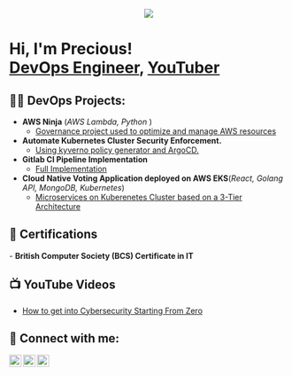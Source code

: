 <p align="center">
  <a href="https://github.com/DenverCoder1/readme-typing-svg"><img src="https://readme-typing-svg.herokuapp.com?lines=Hi,+I'm+Precious.;I+love+open-source.;I+love+DevOps+and+everything+Cloud.;I+love+learning.;I+love+spreading+knowledge.;&center=true&width=500&height=50"></a>
</p>


<h1>Hi, I'm Precious! <br/><a href="https://www.linkedin.com/in/precious-o-36988b265/">DevOps Engineer</a>, <a href="">YouTuber</a></h1>

<h2>👨‍💻 DevOps Projects:</h2>

- <b>AWS Ninja</b> (<i>AWS Lambda, Python </i>) 
  - [Governance project used to optimize and manage AWS resources](https://github.com/joshmadakor1/Algorithms-Practice)
- <b>Automate Kubernetes Cluster Security Enforcement.</b>
  - [Using kyverno policy generator and ArgoCD.](https://github.com/joshmadakor1/4chan-Image-Analysis-Middleware-C964) 
- <b>Gitlab CI Pipeline Implementation</b>
  - [Full Implementation](https://github.com/joshmadakor1/Algorithms-Practice)
- <b>Cloud Native Voting Application deployed on AWS EKS</b>(<i>React, Golang API, MongoDB, Kubernetes</i>)
  - [Microservices on Kuberenetes Cluster based on a 3-Tier Architecture](https://github.com/joshmadakor1/Algorithms-Practice)
    


<h2>📄 Certifications  </h2>
- <b>British Computer Society (BCS) Certificate in IT</b>

<h2>📺 YouTube Videos</h2>

- [How to get into Cybersecurity Starting From Zero](https://www.youtube.com/watch?v=a83ASGn_V_s)


<h2> 🤳 Connect with me:</h2>

[<img align="left" alt="PreshCode007 | YouTube" width="22px" src="https://cdn.jsdelivr.net/npm/simple-icons@v3/icons/youtube.svg" />][youtube]
[<img align="left" alt="PreshCode007 | Twitter" width="22px" src="https://cdn.jsdelivr.net/npm/simple-icons@v3/icons/twitter.svg" />][twitter]
[<img align="left" alt="PreshCode007 | LinkedIn" width="22px" src="https://cdn.jsdelivr.net/npm/simple-icons@v3/icons/linkedin.svg" />][linkedin]


[twitter]: https://twitter.com/presh09278210
[youtube]: https://www.youtube.com/channel/UCfQtO2KMj4Zh7x8b2yzl95g
[linkedin]: https://www.linkedin.com/in/precious-o-36988b265/

<!--
**preshcode007/preshcode007** is a ✨ _special_ ✨ repository because its `README.md` (this file) appears on your GitHub profile.

Here are some ideas to get you started:

- 🔭 I’m currently working on ...
- 🌱 I’m currently learning ...
- 👯 I’m looking to collaborate on ...
- 🤔 I’m looking for help with ...
- 💬 Ask me about ...
- 📫 How to reach me: ...
- 😄 Pronouns: ...
- ⚡ Fun fact: ...
-->
